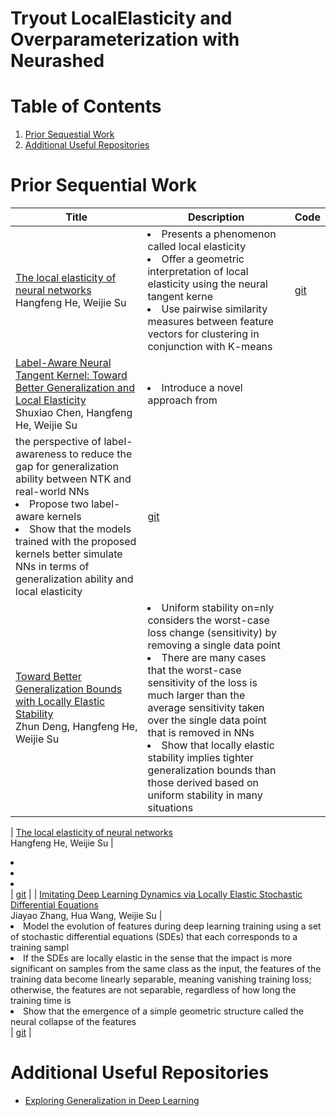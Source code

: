 # Tryout LocalElasticity and Overparameterization with Neurashed

# Table of Contents
1. [Prior Sequestial Work](#prior-sequential-work)
2. [Additional Useful Repositories](#additional-useful-repositories)

# Prior Sequential Work
| Title | Description | Code |
|-------|-------------|------|
|  [The local elasticity of neural networks](https://arxiv.org/abs/1910.06943) <br> Hangfeng He, Weijie Su     |    <li>Presents a phenomenon called local elasticity</li> <li>Offer a geometric interpretation of local elasticity using the neural tangent kerne</li> <li>Use pairwise similarity measures between feature vectors for clustering in conjunction with K-means</li>   |   [git](https://github.com/HornHehhf/LocalElasticity)   |
|  [Label-Aware Neural Tangent Kernel: Toward Better Generalization and Local Elasticity](https://proceedings.neurips.cc/paper/2020/hash/b6b90237b3ebd1e462a5d11dbc5c4dae-Abstract.html) <br> Shuxiao Chen, Hangfeng He, Weijie Su     |    <li>Introduce a novel approach from
the perspective of label-awareness to reduce the gap for generalization ability between NTK and real-world NNs</li> <li>Propose two label-aware kernels</li> <li>Show that the models trained with the proposed kernels better simulate NNs in terms of generalization ability and local elasticity</li>   |   [git](https://github.com/HornHehhf/LANTK)   |
|  [Toward Better Generalization Bounds with Locally Elastic Stability](https://proceedings.mlr.press/v139/deng21b.html) <br> Zhun Deng, Hangfeng He, Weijie Su     |    <li>Uniform stability on=nly considers the worst-case loss change (sensitivity) by removing a single data point</li> <li>There are many cases that the worst-case sensitivity of the loss is much larger than the average sensitivity taken over the single data point that is removed in NNs</li> <li>Show that locally elastic stability implies tighter generalization bounds than those derived based on uniform stability in many situations</li>   |     |

|  [The local elasticity of neural networks](https://arxiv.org/abs/1910.06943) <br> Hangfeng He, Weijie Su     |    <li></li> <li></li> <li></li>   |   [git](https://github.com/HornHehhf/LocalElasticity)   |
|  [Imitating Deep Learning Dynamics via Locally Elastic Stochastic Differential Equations](https://proceedings.neurips.cc/paper/2021/file/327af0f71f7acdfd882774225f04775f-Paper.pdf) <br> Jiayao Zhang, Hua Wang, Weijie Su     |    <li>Model the evolution of features during deep learning training using a set of stochastic differential equations (SDEs) that each corresponds to a training sampl</li> <li>If the SDEs are locally elastic in the sense that the impact is more significant on samples from the same class as the input, the features of the training data become linearly separable, meaning vanishing training loss; otherwise, the features are not separable, regardless of how long the training time is</li> <li>Show that the emergence of a simple geometric structure called the neural collapse of the features</li>   |   [git](https://github.com/zjiayao/le_sde)   |

# Additional Useful Repositories
* [Exploring Generalization in Deep Learning](https://github.com/bneyshabur/generalization-bounds)
